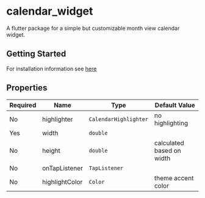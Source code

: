 # calendar_widget

A flutter package for a simple but customizable month view calendar widget.

## Getting Started
For installation information see [here](https://pub.dartlang.org/packages/calendar_widget#-installing-tab-)

## Properties
| Required | Name | Type | Default Value |
| -------- | ---- | ---- | ------------- |
| No | highlighter | `CalendarHighlighter` | no highlighting |
| Yes | width | `double` | |
| No | height | `double` | calculated based on width |
| No | onTapListener | `TapListener` | |
| No | highlightColor | `Color` | theme accent color |